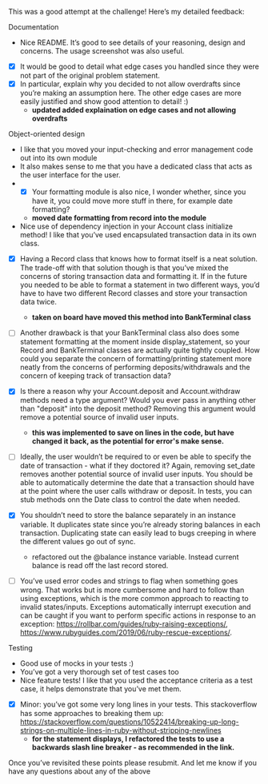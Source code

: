 This was a good attempt at the challenge! Here’s my detailed feedback:

Documentation
- Nice README. It’s good to see details of your reasoning, design and concerns. The usage screenshot was also useful.
- [x] It would be good to detail what edge cases you handled since they were not part of the original problem statement.
- [x] In particular, explain why you decided to not allow overdrafts since you’re making an assumption here. The other edge cases are more easily justified and show good attention to detail! :)
  -  **updated added explaination on edge cases and not allowing overdrafts**

Object-oriented design
- I like that you moved your input-checking and error management code out into its own module
- It also makes sense to me that you have a dedicated class that acts as the user interface for the user.
- -[x] Your formatting module is also nice, I wonder whether, since you have it, you could move more stuff in there, for example date formatting?
  - **moved date formatting from record into the module**
- Nice use of dependency injection in your Account class initialize method!  I like that you’ve used encapsulated transaction data in its own class.
- [x] Having a Record class that knows how to format itself is a neat solution.  The trade-off with that solution though is that you’ve mixed the concerns of storing transaction data and formatting it. If in the future you needed to be able to format a statement in two different ways, you’d have to have two different Record classes and store your transaction data twice.
  - **taken on board have moved this method into BankTerminal class**
- [ ] Another drawback is that your BankTerminal class also does some statement formatting at the moment inside display_statement, so your Record and BankTerminal classes are actually quite tightly coupled. How could you separate the concern of formatting/printing statement more neatly from the concerns of performing deposits/withdrawals and the concern of keeping track of transaction data?

- [x] Is there a reason why your Account.deposit and Account.withdraw methods need a type argument? Would you ever pass in anything other than "deposit" into the deposit method? Removing this argument would remove a potential source of invalid user inputs.
  - **this was implemented to save on lines in the code, but have changed it back, as the potential for error's make sense.**

- [ ] Ideally, the user wouldn’t be required to or even be able to specify the date of transaction - what if they doctored it?  Again, removing set_date removes another potential source of invalid user inputs. You should be able to automatically determine the date that a transaction should have at the point where the user calls withdraw or deposit. In tests, you can stub methods onn the Date class to control the date when needed.

- [x] You shouldn’t need to store the balance separately in an instance variable. It duplicates state since you’re already storing balances in each transaction. Duplicating state can easily lead to bugs creeping in where the different values go out of sync.
  - refactored out the \@balance instance variable. Instead current balance is read off the last record stored.

- [ ] You’ve used error codes and strings to flag when something goes wrong. That works but is more cumbersome and hard to follow than using exceptions, which is the more common approach to reacting to invalid states/inputs. Exceptions automatically interrupt execution and can be caught if you want to perform specific actions in response to an exception: https://rollbar.com/guides/ruby-raising-exceptions/, https://www.rubyguides.com/2019/06/ruby-rescue-exceptions/.

Testing
- Good use of mocks in your tests :)
- You’ve got a very thorough set of test cases too
- Nice feature tests! I like that you used the acceptance criteria as a test case, it helps demonstrate that you’ve met them.
- [x] Minor: you’ve got some very long lines in your tests. This stackoverflow has
some approaches to breaking them up: https://stackoverflow.com/questions/10522414/breaking-up-long-strings-on-multiple-lines-in-ruby-without-stripping-newlines
  - **for the statement displays, I refactored the tests to use a backwards slash line breaker - as recommended in the link.**

Once you’ve revisited these points please resubmit. And let me know if you have any questions about any of the above
